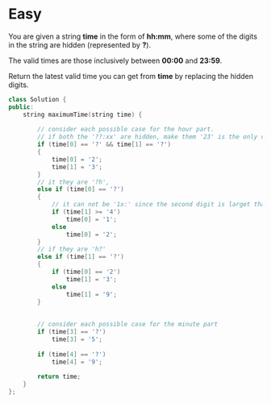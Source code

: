 # Easy

You are given a string **time** in the form of **hh:mm**, where some of the digits in the string are hidden (represented by **?**).

The valid times are those inclusively between **00:00** and **23:59**.

Return the latest valid time you can get from **time** by replacing the hidden digits.

```cpp
class Solution {
public:
    string maximumTime(string time) {
        
        // consider each possible case for the hour part.
        // if both the '??:xx' are hidden, make them '23' is the only choice.
        if (time[0] == '?' && time[1] == '?')
        {
            time[0] = '2';
            time[1] = '3';
        }
        // it they are '?h',
        else if (time[0] == '?')
        {
            // it can not be '1x:' since the second digit is larget than '3'
            if (time[1] >= '4')
                time[0] = '1';
            else
                time[0] = '2';
        }
        // if they are 'h?'
        else if (time[1] == '?')
        {
            if (time[0] == '2')
                time[1] = '3';
            else
                time[1] = '9';
        }
        
        
        // consider each possible case for the minute part
        if (time[3] == '?')
            time[3] = '5';
        
        if (time[4] == '?')
            time[4] = '9';
        
        return time;
    }
};
```
